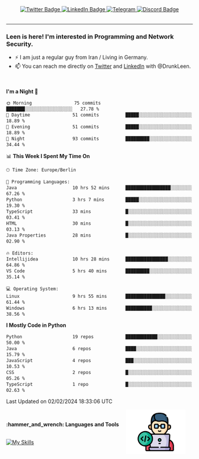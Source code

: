 <div id="badges" align="center">
  <a href="https://twitter.com/DrunkLeen">
    <img src="https://img.shields.io/badge/Twitter-blue?style=for-the-badge&logo=twitter&logoColor=white" alt="Twitter Badge"/>
  </a>
  <a href="https://www.instagram.com/reza.df.x">  
    <img src="https://img.shields.io/badge/LinkedIn-skyblue?style=for-the-badge&logo=LinkedIn&logoColor=black" alt="LinkedIn Badge"/>
  </a>
  <a href="http://telegram.me/rezadfx">
    <img src="https://img.shields.io/badge/Telegram-white?style=for-the-badge&logo=telegram&logoColor=blue" alt=Telegram Badge"/>
  </a>
  <a href="https://twitter.com/DrunkLeen">
    <img src="https://img.shields.io/badge/Discord-gray?style=for-the-badge&logo=discord&logoColor=white" alt="Discord Badge"/>
  </a>
  <br>
  <img src="https://komarev.com/ghpvc/?username=drunkleen&style=flat-square&color=red" alt=""/>
</div>


---


### <summary><b> Leen is here! I'm interested in Programming and Network Security.</b></summary>

- :zap: I am just a regular guy from Iran / Living in Germany.
- :mailbox: You can reach me directly on [Twitter](https://twitter.com/DrunkLeen) and [LinkedIn](https://www.linkedin.com/in/drunkleen/) with @DrunkLeen.

<br>

<!-- <details>
<summary><b>:gear: &nbsp;Git statistics</b></summary>
<br>

[![Top Langs](https://github-readme-stats.vercel.app/api/top-langs/?username=drunkleen&layout=compact&theme=github_dark#gh-dark-mode-only)](https://github.com/drunkleen/github-readme-stats)
[![Top Langs](https://github-readme-stats.vercel.app/api/top-langs/?username=drunkleen&layout=compact&theme=vue#gh-light-mode-only)](https://github.com/drunkleen/github-readme-stats)
[![DrunkLeen's GitHub stats-Dark](https://github-readme-stats.vercel.app/api?username=drunkleen&show_icons=true&theme=github_dark#gh-dark-mode-only)](https://github.com/drunkleen/)
[![DrunkLeen's GitHub stats-Light](https://github-readme-stats.vercel.app/api?username=drunkleen&show_icons=true&theme=vue#gh-light-mode-only)](https://github.com/drunkleen/github-readme-stats)
[![willianrod's wakatime stats](https://github-readme-stats.vercel.app/api/wakatime?username=drunkleen&theme=github_dark#gh-dark-mode-only)](https://github.com/drunkleen/github-readme-stats)
[![willianrod's wakatime stats](https://github-readme-stats.vercel.app/api/wakatime?username=drunkleen&layout=compact&theme=vue#gh-light-mode-only)](https://github.com/drunkleen/github-readme-stats)

</details> -->


<!--START_SECTION:waka-->
**I'm a Night 🦉** 

```text
🌞 Morning                75 commits          ███████░░░░░░░░░░░░░░░░░░   27.78 % 
🌆 Daytime                51 commits          █████░░░░░░░░░░░░░░░░░░░░   18.89 % 
🌃 Evening                51 commits          █████░░░░░░░░░░░░░░░░░░░░   18.89 % 
🌙 Night                  93 commits          █████████░░░░░░░░░░░░░░░░   34.44 % 
```


📊 **This Week I Spent My Time On** 

```text
🕑︎ Time Zone: Europe/Berlin

💬 Programming Languages: 
Java                     10 hrs 52 mins      █████████████████░░░░░░░░   67.26 % 
Python                   3 hrs 7 mins        █████░░░░░░░░░░░░░░░░░░░░   19.30 % 
TypeScript               33 mins             █░░░░░░░░░░░░░░░░░░░░░░░░   03.41 % 
HTML                     30 mins             █░░░░░░░░░░░░░░░░░░░░░░░░   03.13 % 
Java Properties          28 mins             █░░░░░░░░░░░░░░░░░░░░░░░░   02.90 % 

🔥 Editors: 
Intellijidea             10 hrs 28 mins      ████████████████░░░░░░░░░   64.86 % 
VS Code                  5 hrs 40 mins       █████████░░░░░░░░░░░░░░░░   35.14 % 

💻 Operating System: 
Linux                    9 hrs 55 mins       ███████████████░░░░░░░░░░   61.44 % 
Windows                  6 hrs 13 mins       ██████████░░░░░░░░░░░░░░░   38.56 % 
```

**I Mostly Code in Python** 

```text
Python                   19 repos            ████████████░░░░░░░░░░░░░   50.00 % 
Java                     6 repos             ████░░░░░░░░░░░░░░░░░░░░░   15.79 % 
JavaScript               4 repos             ███░░░░░░░░░░░░░░░░░░░░░░   10.53 % 
CSS                      2 repos             █░░░░░░░░░░░░░░░░░░░░░░░░   05.26 % 
TypeScript               1 repo              █░░░░░░░░░░░░░░░░░░░░░░░░   02.63 % 
```




 Last Updated on 02/02/2024 18:33:06 UTC
<!--END_SECTION:waka-->

<img align='right' height='120' style="margin-right:20px" src='assets/img/programmer.png' alt='Programmer'>


<p align="center">
<br>



 <summary><b>:hammer_and_wrench: Languages and Tools</b></summary><br>
<p align="center">

[![My Skills](https://skillicons.dev/icons?i=git,github,python,fastapi,django,flask,linux,stackoverflow,vscode,idea,java,spring,postgres,postman,ps,ae,pr,au&perline=9)](https://github.com/drunkleen/)

